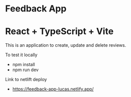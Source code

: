 # Feedback App

# React + TypeScript + Vite

This is an application to create, update and delete reviews.

To test it locally
- npm install
- npm run dev

Link to netlift deploy
- https://feedback-app-lucas.netlify.app/
